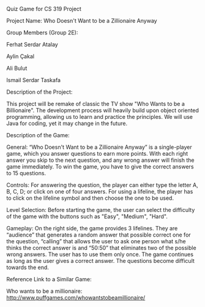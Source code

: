 Quiz Game for CS 319 Project

Project Name: Who Doesn't Want to be a Zillionaire Anyway 


Group Members (Group 2E):

Ferhat Serdar Atalay

Aylin Çakal

Ali Bulut

Ismail Serdar Taskafa


Description of the Project: 

This project will be remake of classic the TV show "Who Wants to be a Billionaire". 
The development process will heavily build upon object oriented programming, allowing us to learn and practice the principles. We will use Java for coding, yet it may change in the future.

Description of the Game:

General: “Who Doesn't Want to be a Zillionaire Anyway” is a single-player game, which you answer questions to earn more points. With each right answer you skip to the next question, and any wrong answer will finish the game immediately. To win the game, you have to give the correct answers to 15 questions.

Controls: For answering the question, the player can either type the letter A, B, C, D; or click on one of four answers. For using a lifeline, the player has to click on the lifeline symbol and then choose the one to be used. 

Level Selection: Before starting the game, the user can select the difficulty of the game with the buttons such as "Easy", "Medium", "Hard".

Gameplay: On the right side, the game provides 3 lifelines. They are “audience” that generates a random answer that possible correct one for the question, “calling” that allows the user to ask one person what s/he thinks the correct answer is and “50:50” that eliminates two of the possible wrong answers. The user has to use them only once. The game continues as long as the user gives a correct answer. The questions become difficult towards the end.

Reference Link to a Similar Game:

Who wants to be a millionaire:  http://www.puffgames.com/whowantstobeamillionaire/

